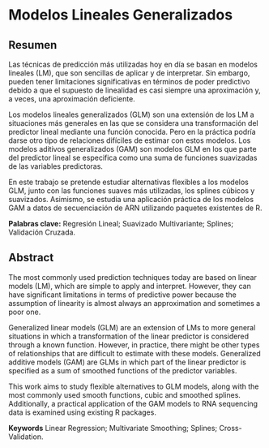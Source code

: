 # Modelos Lineales Generalizados

## Resumen
Las técnicas de predicción más utilizadas hoy en día se basan en modelos lineales (LM), que son sencillas de aplicar y de interpretar. Sin embargo, pueden tener limitaciones significativas en términos de poder predictivo debido a que el supuesto de linealidad es casi siempre una aproximación y, a veces, una aproximación deficiente.

Los modelos lineales generalizados (GLM) son una extensión de los LM a situaciones más generales en las que se considera una transformación del predictor lineal mediante una función conocida. Pero en la práctica podría darse otro tipo de relaciones difíciles de estimar con estos modelos. Los modelos aditivos generalizados (GAM) son modelos GLM en los que parte del predictor lineal se especifica como una suma de funciones suavizadas de las variables predictoras.

En este trabajo se pretende estudiar alternativas flexibles a los modelos GLM, junto con las funciones suaves más utilizadas, los splines cúbicos y suavizados. Asimismo, se estudia una aplicación práctica de los modelos GAM a datos de secuenciación de ARN utilizando paquetes existentes de R.

**Palabras clave:** Regresión Lineal; Suavizado Multivariante; Splines; Validación Cruzada.

## Abstract

The most commonly used prediction techniques today are based on linear models (LM), which are simple to apply and interpret. However, they can have significant limitations in terms of predictive power because the assumption of linearity is almost always an approximation and sometimes a poor one.

Generalized linear models (GLM) are an extension of LMs to more general situations in which a transformation of the linear predictor is considered through a known function. However, in practice, there might be other types of relationships that are difficult to estimate with these models. Generalized additive models (GAM) are GLMs in which part of the linear predictor is specified as a sum of smoothed functions of the predictor variables.

This work aims to study flexible alternatives to GLM models, along with the most commonly used smooth functions, cubic and smoothed splines. Additionally, a practical application of the GAM models to RNA sequencing data is examined using existing R packages.

**Keywords** Linear Regression; Multivariate Smoothing; Splines; Cross-Validation.

